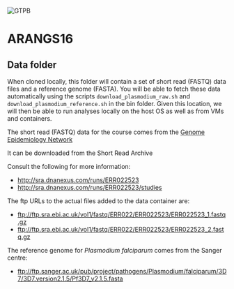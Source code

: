 ![GTPB](http://gtpb.igc.gulbenkian.pt/bicourses/images/GTPB2015logo.png "GTPB")

ARANGS16
========
Data folder
-----------
When cloned locally, this folder will contain a set of short read (FASTQ)
data files and a reference genome (FASTA). You will be able to fetch these
data automatically using the scripts `download_plasmodium_raw.sh` and 
`download_plasmodium_reference.sh` in the bin folder. Given this location,
we will then be able to run analyses locally on the host OS as well as from
VMs and containers.

The short read (FASTQ) data for the course comes from the 
[Genome Epidemiology Network](http://www.malariagen.net/data)

It can be downloaded from the Short Read Archive

Consult the following for more information:
- http://sra.dnanexus.com/runs/ERR022523
- http://sra.dnanexus.com/runs/ERR022523/studies

The ftp URLs to the actual files added to the data container are:
- ftp://ftp.sra.ebi.ac.uk/vol1/fastq/ERR022/ERR022523/ERR022523_1.fastq.gz
- ftp://ftp.sra.ebi.ac.uk/vol1/fastq/ERR022/ERR022523/ERR022523_2.fastq.gz

The reference genome for *Plasmodium falciparum* comes from the Sanger centre:

- ftp://ftp.sanger.ac.uk/pub/project/pathogens/Plasmodium/falciparum/3D7/3D7.version2.1.5/Pf3D7_v2.1.5.fasta

